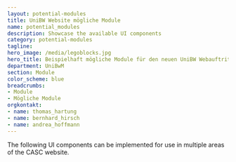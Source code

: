 ```yaml
---
layout: potential-modules
title: UniBW Website mögliche Module
name: potential_modules
description: Showcase the available UI components
category: potential-modules
tagline: 
hero_image: /media/legoblocks.jpg
hero_title: Beispielhaft mögliche Module für den neuen UniBW Webauftritt
department: UniBwM
section: Module
color_scheme: blue
breadcrumbs:
- Module
- Mögliche Module
orgkontakt:
- name: thomas_hartung
- name: bernhard_hirsch
- name: andrea_hoffmann
---
```



The following UI components can be implemented for use in multiple areas of the
CASC website.
